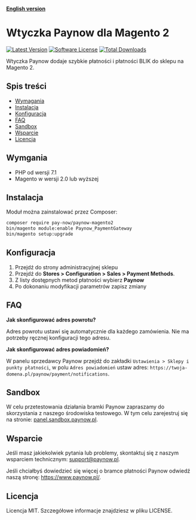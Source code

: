 [**English version**][ext0]

# Wtyczka Paynow dla Magento 2


[![Latest Version](https://img.shields.io/github/release/pay-now/paynow-magento2.svg)](https://github.com/pay-now/paynow-magento2/releases)
[![Software License](https://img.shields.io/badge/license-MIT-brightgreen.svg)](LICENSE)
[![Total Downloads](https://img.shields.io/packagist/dt/pay-now/paynow-magento2)](https://packagist.org/packages/pay-now/paynow-magento2)

Wtyczka Paynow dodaje szybkie płatności i płatności BLIK do sklepu na Magento 2.

## Spis treści
* [Wymagania](#wymgania)
* [Instalacja](#instalacja)
* [Konfiguracja](#konfiguracja)
* [FAQ](#faq)
* [Sandbox](#sandbox)
* [Wsparcie](#wsparcie)
* [Licencja](#licencja)

## Wymgania
- PHP od wersji 7.1
- Magento w wersji 2.0 lub wyższej

## Instalacja
Moduł można zainstalować przez Composer:
```bash
composer require pay-now/paynow-magento2
bin/magento module:enable Paynow_PaymentGateway
bin/magento setup:upgrade
```

## Konfiguracja
1. Przejdź do strony administracyjnej sklepu
2. Przejdź do  **Stores > Configuration > Sales > Payment Methods**.
3. Z listy dostępnych metod płatności wybierz **Paynow**
4. Po dokonaniu modyfikacji parametrów zapisz zmiany

## FAQ

**Jak skonfigurować adres powrotu?**

Adres powrotu ustawi się automatycznie dla każdego zamówienia. Nie ma potrzeby ręcznej konfiguracji tego adresu.

**Jak skonfigurować adres powiadomień?**

W panelu sprzedawcy Paynow przejdź do zakładki `Ustawienia > Sklepy i punkty płatności`, w polu `Adres powiadomień` ustaw adres:
`https://twoja-domena.pl/paynow/payment/notifications`.

## Sandbox
W celu przetestowania działania bramki Paynow zapraszamy do skorzystania z naszego środowiska testowego. W tym celu zarejestruj się na stronie: [panel.sandbox.paynow.pl][ext2]. 

## Wsparcie
Jeśli masz jakiekolwiek pytania lub problemy, skontaktuj się z naszym wsparciem technicznym: support@paynow.pl.

Jeśli chciałbyś dowiedzieć się więcej o bramce płatności Paynow odwiedź naszą stronę: https://www.paynow.pl/.

## Licencja
Licencja MIT. Szczegółowe informacje znajdziesz w pliku LICENSE.

[ext0]: README.EN.md
[ext1]: https://github.com/pay-now/paynow-magento2/releases/latest
[ext2]: https://panel.sandbox.paynow.pl/auth/register
